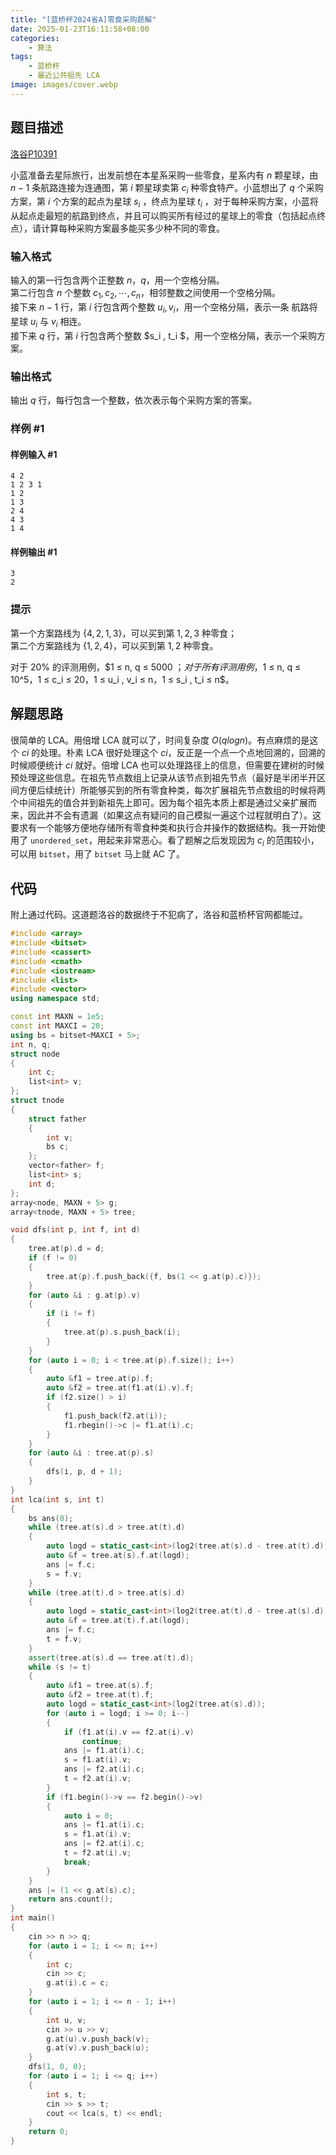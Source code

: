 ```yaml
---
title: "[蓝桥杯2024省A]零食采购题解"
date: 2025-01-23T16:11:58+08:00
categories:
    - 算法
tags:
    - 蓝桥杯
    - 最近公共祖先 LCA
image: images/cover.webp
---
```


## 题目描述
[洛谷P10391](https://www.luogu.com.cn/problem/P10391)

小蓝准备去星际旅行，出发前想在本星系采购一些零食，星系内有 $n$ 颗星球，由 $n-1$ 条航路连接为连通图，第 $i$ 颗星球卖第 $c_i$ 种零食特产。小蓝想出了 $q$ 个采购方案，第 $i$ 个方案的起点为星球 $s_i$ ，终点为星球 $t_i$ ，对于每种采购方案，小蓝将从起点走最短的航路到终点，并且可以购买所有经过的星球上的零食（包括起点终点），请计算每种采购方案最多能买多少种不同的零食。

### 输入格式

输入的第一行包含两个正整数 $n$，$q$，用一个空格分隔。  
第二行包含 $n$ 个整数 $c_1,c_2,\cdots, c_n$，相邻整数之间使用一个空格分隔。  
接下来 $n - 1$ 行，第 $i$ 行包含两个整数 $u_i,v_i$，用一个空格分隔，表示一条
航路将星球 $u_i$ 与 $v_i$ 相连。  
接下来 $q$ 行，第 $i$ 行包含两个整数 $s_i
, t_i $，用一个空格分隔，表示一个采购方案。

### 输出格式

输出 $q$ 行，每行包含一个整数，依次表示每个采购方案的答案。

### 样例 #1

#### 样例输入 #1

```
4 2
1 2 3 1
1 2
1 3
2 4
4 3
1 4
```

#### 样例输出 #1

```
3
2
```

### 提示

第一个方案路线为 $\{4, 2, 1, 3\}$，可以买到第 $1, 2, 3$ 种零食；  
第二个方案路线为 $\{1, 2, 4\}$，可以买到第 $1, 2$ 种零食。

对于 20% 的评测用例，$1 ≤ n, q ≤ 5000 $；    
对于所有评测用例，$1 ≤ n, q ≤ 10^5，1 ≤ c_i ≤ 20，1 ≤ u_i
, v_i ≤ n，1 ≤ s_i
, t_i ≤ n$。

## 解题思路

很简单的 LCA。用倍增 LCA 就可以了，时间复杂度 $O(qlogn)$。有点麻烦的是这个 $ci$ 的处理。朴素 LCA 很好处理这个 $ci$，反正是一个点一个点地回溯的，回溯的时候顺便统计 $ci$ 就好。倍增 LCA 也可以处理路径上的信息，但需要在建树的时候预处理这些信息。在祖先节点数组上记录从该节点到祖先节点（最好是半闭半开区间方便后续统计）所能够买到的所有零食种类，每次扩展祖先节点数组的时候将两个中间祖先的值合并到新祖先上即可。因为每个祖先本质上都是通过父亲扩展而来，因此并不会有遗漏（如果这点有疑问的自己模拟一遍这个过程就明白了）。这要求有一个能够方便地存储所有零食种类和执行合并操作的数据结构。我一开始使用了 `unordered_set`，用起来非常恶心。看了题解之后发现因为 $c_i$ 的范围较小，可以用 `bitset`，用了 `bitset` 马上就 AC 了。

## 代码

附上通过代码。这道题洛谷的数据终于不犯病了，洛谷和蓝桥杯官网都能过。

```cpp
#include <array>
#include <bitset>
#include <cassert>
#include <cmath>
#include <iostream>
#include <list>
#include <vector>
using namespace std;

const int MAXN = 1e5;
const int MAXCI = 20;
using bs = bitset<MAXCI + 5>;
int n, q;
struct node
{
    int c;
    list<int> v;
};
struct tnode
{
    struct father
    {
        int v;
        bs c;
    };
    vector<father> f;
    list<int> s;
    int d;
};
array<node, MAXN + 5> g;
array<tnode, MAXN + 5> tree;

void dfs(int p, int f, int d)
{
    tree.at(p).d = d;
    if (f != 0)
    {
        tree.at(p).f.push_back({f, bs(1 << g.at(p).c)});
    }
    for (auto &i : g.at(p).v)
    {
        if (i != f)
        {
            tree.at(p).s.push_back(i);
        }
    }
    for (auto i = 0; i < tree.at(p).f.size(); i++)
    {
        auto &f1 = tree.at(p).f;
        auto &f2 = tree.at(f1.at(i).v).f;
        if (f2.size() > i)
        {
            f1.push_back(f2.at(i));
            f1.rbegin()->c |= f1.at(i).c;
        }
    }
    for (auto &i : tree.at(p).s)
    {
        dfs(i, p, d + 1);
    }
}
int lca(int s, int t)
{
    bs ans(0);
    while (tree.at(s).d > tree.at(t).d)
    {
        auto logd = static_cast<int>(log2(tree.at(s).d - tree.at(t).d));
        auto &f = tree.at(s).f.at(logd);
        ans |= f.c;
        s = f.v;
    }
    while (tree.at(t).d > tree.at(s).d)
    {
        auto logd = static_cast<int>(log2(tree.at(t).d - tree.at(s).d));
        auto &f = tree.at(t).f.at(logd);
        ans |= f.c;
        t = f.v;
    }
    assert(tree.at(s).d == tree.at(t).d);
    while (s != t)
    {
        auto &f1 = tree.at(s).f;
        auto &f2 = tree.at(t).f;
        auto logd = static_cast<int>(log2(tree.at(s).d));
        for (auto i = logd; i >= 0; i--)
        {
            if (f1.at(i).v == f2.at(i).v)
                continue;
            ans |= f1.at(i).c;
            s = f1.at(i).v;
            ans |= f2.at(i).c;
            t = f2.at(i).v;
        }
        if (f1.begin()->v == f2.begin()->v)
        {
            auto i = 0;
            ans |= f1.at(i).c;
            s = f1.at(i).v;
            ans |= f2.at(i).c;
            t = f2.at(i).v;
            break;
        }
    }
    ans |= (1 << g.at(s).c);
    return ans.count();
}
int main()
{
    cin >> n >> q;
    for (auto i = 1; i <= n; i++)
    {
        int c;
        cin >> c;
        g.at(i).c = c;
    }
    for (auto i = 1; i <= n - 1; i++)
    {
        int u, v;
        cin >> u >> v;
        g.at(u).v.push_back(v);
        g.at(v).v.push_back(u);
    }
    dfs(1, 0, 0);
    for (auto i = 1; i <= q; i++)
    {
        int s, t;
        cin >> s >> t;
        cout << lca(s, t) << endl;
    }
    return 0;
}
```